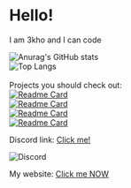# Hello!
I am 3kho and I can code


![Anurag's GitHub stats](https://github-readme-stats.vercel.app/api?username=3kh0&show_icons=true)<br>
![Top Langs](https://github-readme-stats.vercel.app/api/top-langs/?username=3kh0&langs_count=8)<br>
<br>
Projects you should check out:<br>
[![Readme Card](https://github-readme-stats.vercel.app/api/pin/?username=3kh0&repo=Ad-B-Gone)](https://github.com/3kh0/Ad-B-Gone)<br>
[![Readme Card](https://github-readme-stats.vercel.app/api/pin/?username=3kh0&repo=asteroids)](https://github.com/3kh0/asteroids)<br>
[![Readme Card](https://github-readme-stats.vercel.app/api/pin/?username=3kh0&repo=edit-page)](https://github.com/3kh0/edit-page)<br>
[![Readme Card](https://github-readme-stats.vercel.app/api/pin/?username=3kh0&repo=fake-virus)](https://github.com/3kh0/fake-virus)<br>

Discord link: [Click me!](https://discord.gg/44yAbMWbHb)

![Discord](https://img.shields.io/discord/840084542332076102?label=Server&logo=discord&logoColor=white&style=flat-square)

My website: [Click me NOW](https://3kh0.github.io/)

<!---
3kh0/3kh0 is a ✨ special ✨ repository because its `README.md` (this file) appears on your GitHub profile.
You can click the Preview link to take a look at your thing
--->

